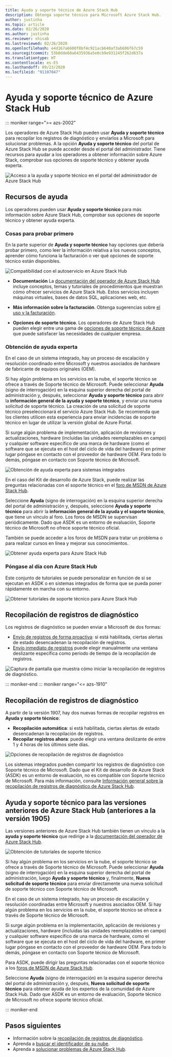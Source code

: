 ```yaml
---
title: Ayuda y soporte técnico de Azure Stack Hub
description: Obtenga soporte técnico para Microsoft Azure Stack Hub.
author: justinha
ms.topic: article
ms.date: 02/26/2020
ms.author: justinha
ms.reviewer: shisab
ms.lastreviewed: 02/26/2020
ms.openlocfilehash: e4d167a6600f8bf4c921acb640af3ab606f67c59
ms.sourcegitcommit: 53b0dde60a6435936a5e0cb9e931245f262d637a
ms.translationtype: HT
ms.contentlocale: es-ES
ms.lasthandoff: 09/23/2020
ms.locfileid: "91107047"
---
```

# <a name="azure-stack-hub-help-and-support"></a>Ayuda y soporte técnico de Azure Stack Hub

::: moniker range=">= azs-2002"

Los operadores de Azure Stack Hub pueden usar **Ayuda y soporte técnico** para recopilar los registros de diagnóstico y enviarlos a Microsoft para solucionar problemas. A la opción **Ayuda y soporte técnico** del portal de Azure Stack Hub se puede acceder desde el portal del administrador. Tiene recursos para ayudar a los operadores a obtener información sobre Azure Stack, comprobar sus opciones de soporte técnico y obtener ayuda experta.  

![Acceso a la ayuda y soporte técnico en el portal del administrador de Azure Stack Hub](media/azure-stack-help-and-support/help-and-support.png)

## <a name="help-resources"></a>Recursos de ayuda

Los operadores pueden usar **Ayuda y soporte técnico** para más información sobre Azure Stack Hub, comprobar sus opciones de soporte técnico y obtener ayuda experta.

### <a name="things-to-try-first"></a>Cosas para probar primero

En la parte superior de **Ayuda y soporte técnico** hay opciones que debería probar primero, como leer la información relativa a los nuevos conceptos, aprender cómo funciona la facturación o ver qué opciones de soporte técnico están disponibles.

![Compatibilidad con el autoservicio en Azure Stack Hub](media/azure-stack-help-and-support/get-support-tiles.png)

- **Documentación** La [documentación del operador de Azure Stack Hub](index.yml) incluye conceptos, temas y tutoriales de procedimientos que muestran cómo ofrecer servicios de Azure Stack Hub. Estos servicios incluyen máquinas virtuales, bases de datos SQL, aplicaciones web, etc.

- **Más información sobre la facturación**. Obtenga sugerencias sobre [el uso y la facturación](azure-stack-billing-and-chargeback.md).

- **Opciones de soporte técnico**. Los operadores de Azure Stack Hub pueden elegir entre una gama de [opciones de soporte técnico de Azure](https://aka.ms/azstacksupport) que puede satisfacer las necesidades de cualquier empresa.

### <a name="get-expert-help"></a>Obtención de ayuda experta

En el caso de un sistema integrado, hay un proceso de escalación y resolución coordinado entre Microsoft y nuestros asociados de hardware de fabricante de equipos originales (OEM).

Si hay algún problema en los servicios en la nube, el soporte técnico se ofrece a través de Soporte técnico de Microsoft. Puede seleccionar **Ayuda** (signo de interrogación) en la esquina superior derecha del portal de administración y, después, seleccionar **Ayuda y soporte técnico** para abrir la **información general de la ayuda y soporte técnico**, y enviar una nueva solicitud de soporte técnico. La creación de una solicitud de soporte técnico preseleccionará el servicio Azure Stack Hub. Se recomienda que los clientes utilicen esta experiencia para enviar incidencias de soporte técnico en lugar de utilizar la versión global de Azure Portal.

Si surge algún problema de implementación, aplicación de revisiones y actualizaciones, hardware (incluidas las unidades reemplazables en campo) y cualquier software específico de una marca de hardware (como el software que se ejecuta en el host del ciclo de vida del hardware) en primer lugar póngase en contacto con el proveedor de hardware OEM. Para todo lo demás, póngase en contacto con Soporte técnico de Microsoft.

![Obtención de ayuda experta para sistemas integrados](media/azure-stack-help-and-support/get-support-integrated.png)

En el caso del Kit de desarrollo de Azure Stack, puede realizar las preguntas relacionadas con el soporte técnico en el [foro de MSDN de Azure Stack Hub](https://social.msdn.microsoft.com/Forums/azure/home?forum=azurestack).

Seleccione **Ayuda** (signo de interrogación) en la esquina superior derecha del portal de administración y, después, seleccione **Ayuda y soporte técnico** para abrir la **información general de la ayuda y el soporte técnico**, que tiene un vínculo al foro. Los foros de MSDN se supervisan periódicamente. Dado que ASDK es un entorno de evaluación, Soporte técnico de Microsoft no ofrece soporte técnico oficial.

También se puede acceder a los foros de MSDN para tratar un problema o para realizar cursos en línea y mejorar sus conocimientos.

![Obtener ayuda experta para Azure Stack Hub](media/azure-stack-help-and-support/get-support-cards.png)

### <a name="get-up-to-speed-with-azure-stack-hub"></a>Póngase al día con Azure Stack Hub

Este conjunto de tutoriales se puede personalizar en función de si se ejecutan en ASDK o en sistemas integrados de forma que se pueda poner rápidamente en marcha con su entorno.

![Obtener tutoriales de soporte técnico para Azure Stack Hub](media/azure-stack-help-and-support/get-support-tutorials.png)

## <a name="diagnostic-log-collection"></a>Recopilación de registros de diagnóstico

Los registros de diagnóstico se pueden enviar a Microsoft de dos formas:

- [Envío de registros de forma proactiva](./azure-stack-configure-automatic-diagnostic-log-collection.md?view=azs-2002): si está habilitada, ciertas alertas de estado desencadenan la recopilación de registros.
- [Envío inmediato de registros](./azure-stack-configure-on-demand-diagnostic-log-collection-portal.md?view=azs-2002) puede elegir manualmente una ventana deslizante específica como período de tiempo de la recopilación de registros.

![Captura de pantalla que muestra cómo iniciar la recopilación de registros de diagnóstico.](media/azure-stack-help-and-support/banner-enable-automatic-log-collection.png)

::: moniker-end
::: moniker range="<= azs-1910"

## <a name="diagnostic-log-collection"></a>Recopilación de registros de diagnóstico

A partir de la versión 1907, hay dos nuevas formas de recopilar registros en **Ayuda y soporte técnico**:

- **Recopilación automática**: si está habilitada, ciertas alertas de estado desencadenan la recopilación de registros.
- **Recopilar registros ahora**: puede elegir una ventana deslizante de entre 1 y 4 horas de los últimos siete días.

![Opciones de recopilación de registros de diagnóstico](media/azure-stack-automatic-log-collection/azure-stack-log-collection-overview.png)

Los sistemas integrados pueden compartir los registros de diagnóstico con Soporte técnico de Microsoft. Dado que el Kit de desarrollo de Azure Stack (ASDK) es un entorno de evaluación, no es compatible con Soporte técnico de Microsoft. Para más información, consulte [Información general sobre la recopilación de registros de diagnóstico de Azure Stack Hub](azure-stack-diagnostic-log-collection-overview.md).

## <a name="help-and-support-for-earlier-releases-azure-stack-hub-pre-1905"></a>Ayuda y soporte técnico para las versiones anteriores de Azure Stack Hub (anteriores a la versión 1905)

Las versiones anteriores de Azure Stack Hub también tienen un vínculo a la **ayuda y soporte técnico** que redirige a la [documentación del operador de Azure Stack Hub](https://aka.ms/adminportaldocs).

![Obtención de tutoriales de soporte técnico](media/azure-stack-help-and-support/get-support-previous.png)

Si hay algún problema en los servicios en la nube, el soporte técnico se ofrece a través de Soporte técnico de Microsoft. Puede seleccionar **Ayuda** (signo de interrogación) en la esquina superior derecha del portal de administración, luego **Ayuda y soporte técnico** y, finalmente, **Nueva solicitud de soporte técnico** para enviar directamente una nueva solicitud de soporte técnico con Soporte técnico de Microsoft.

En el caso de un sistema integrado, hay un proceso de escalación y resolución coordinadas entre Microsoft y nuestros asociados OEM. Si hay algún problema en los servicios en la nube, el soporte técnico se ofrece a través de Soporte técnico de Microsoft.

Si surge algún problema en la implementación, aplicación de revisiones y actualizaciones, hardware (incluidas las unidades reemplazables en campo) y cualquier software específico de una marca de hardware, como el software que se ejecuta en el host del ciclo de vida del hardware, en primer lugar póngase en contacto con el proveedor de hardware OEM. Para todo lo demás, póngase en contacto con Soporte técnico de Microsoft.

Para ASDK, puede dirigir las preguntas relacionadas con el soporte técnico a los [foros de MSDN de Azure Stack Hub](https://social.msdn.microsoft.com/Forums/azure/home?forum=azurestack).

Seleccione **Ayuda** (signo de interrogación) en la esquina superior derecha del portal de administración y, después, **Nueva solicitud de soporte técnico** para obtener ayuda de los expertos de la comunidad de Azure Stack Hub. Dado que ASDK es un entorno de evaluación, Soporte técnico de Microsoft no ofrece soporte técnico oficial.

::: moniker-end

## <a name="next-steps"></a>Pasos siguientes

- Información sobre la [recopilación de registros de diagnóstico](./azure-stack-diagnostic-log-collection-overview.md?view=azs-2002).
- Aprenda a [buscar el identificador de su nube](azure-stack-find-cloud-id.md).
- Aprenda a [solucionar problemas de Azure Stack Hub](azure-stack-troubleshooting.md).
